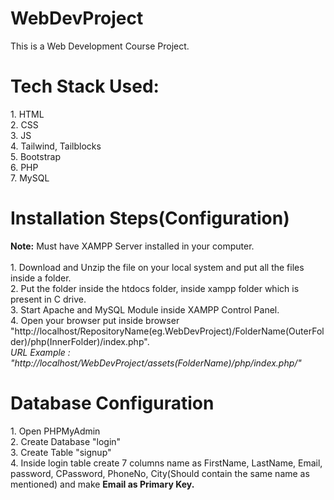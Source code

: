 # WebDevProject
This is a Web Development Course Project.
<h1>Tech Stack Used: </h1>
1. HTML <br> 
2. CSS <br>
3. JS <br>
4. Tailwind, Tailblocks <br>
5. Bootstrap <br>
6. PHP <br>
7. MySQL<br>


<h1> Installation Steps(Configuration) </h1>
<b>Note:</b> Must have XAMPP Server installed in your computer.<br><br>
1. Download and Unzip the file on your local system and put all the files inside a folder.<br>
2. Put the folder inside the htdocs folder, inside xampp folder which is present in C drive.<br>
3. Start Apache and MySQL Module inside XAMPP Control Panel.<br>
4. Open your browser put inside browser "http://localhost/RepositoryName(eg.WebDevProject)/FolderName(OuterFolder)/php(InnerFolder)/index.php".<br>
<i>URL Example : "http://localhost/WebDevProject/assets(FolderName)/php/index.php/"</i><br>
<!-- 3. Database Configuration.<br> -->

<h1>Database Configuration</h1>
1. Open PHPMyAdmin<br>
2. Create Database "login"<br>
3. Create Table "signup"<br>
4. Inside login table create 7 columns name as FirstName, LastName, Email, password, CPassword, PhoneNo, City(Should contain the same name as mentioned) and make <b>Email as Primary Key.</b>
